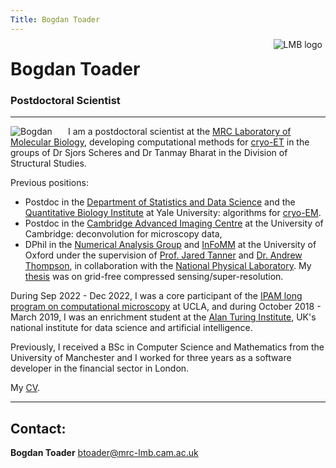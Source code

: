 ```yaml
---
Title: Bogdan Toader
---
```


<img src="/img/lmb-logo.png" style="max-height:107px;min-width:40px;float:right;margin-right:5px;margin-bottom:0px; margin-top:-6px" alt="LMB logo" />

# Bogdan Toader
### Postdoctoral Scientist  

---

<img src="/img/me_square.png" style="max-width:25%;min-width:40px;float:left;margin-right:5%;border-radius:4%" alt="Bogdan" />
<!--<img src="/img/me.jpg" style="max-width:25%;min-width:40px;float:left;margin-right:5%;border-radius:4%" alt="Bogdan" />-->

I am a postdoctoral scientist at the [MRC Laboratory of Molecular Biology](https://www2.mrc-lmb.cam.ac.uk), developing computational methods for [cryo-ET](https://en.wikipedia.org/wiki/Cryogenic_electron_tomography) in the groups of Dr Sjors Scheres and Dr Tanmay Bharat in the Division of Structural Studies.

Previous positions:
  * Postdoc in the [Department of Statistics and Data Science](https://statistics.yale.edu)
and the [Quantitative Biology Institute](https://qbio.yale.edu) at Yale University:
algorithms for [cryo-EM](https://en.wikipedia.org/wiki/Cryogenic_electron_microscopy). 
  * Postdoc in the [Cambridge Advanced Imaging Centre](https://caic.bio.cam.ac.uk) 
at the University of Cambridge: deconvolution for microscopy data, 
  * DPhil in the [Numerical Analysis Group](https://www.maths.ox.ac.uk/groups/numerical-analysis)
and
[InFoMM](https://www.maths.ox.ac.uk/study-here/postgraduate-study/industrially-focused-mathematical-modelling-epsrc-cdt) 
at the University of Oxford under the supervision of 
[Prof. Jared Tanner](https://people.maths.ox.ac.uk/tanner/) and 
[Dr. Andrew Thompson](https://people.maths.ox.ac.uk/thompson/),
in collaboration with the 
[National Physical Laboratory](http://www.npl.co.uk/).
My [thesis](Bogdan_Toader_thesis.pdf) was on grid-free compressed sensing/super-resolution.

During Sep 2022 - Dec 2022, I was a core participant of the 
[IPAM long program on computational microscopy](http://www.ipam.ucla.edu/programs/long-programs/computational-microscopy/) at UCLA, 
and during October 2018 - March 2019, I was an  enrichment student at the 
[Alan Turing Institute](https://www.turing.ac.uk),
UK's national institute for data science and artificial intelligence.

Previously, I received a BSc in Computer Science and Mathematics from 
the University of Manchester and I worked for three years
as a software developer in the financial sector in London.

My [CV](Bogdan_Toader_CV_May2024.pdf).

---

## Contact:

**Bogdan Toader**  [btoader@mrc-lmb.cam.ac.uk](mailto:btoader@mrc-lmb.cam.ac.uk)</br>




